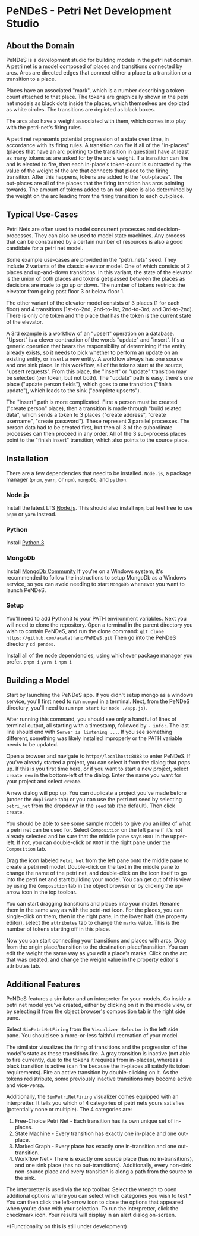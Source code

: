 # PeNDeS - Petri Net Development Studio

## About the Domain

PeNDeS is a development studio for building models in the petri net domain.
A petri net is a model composed of places and transitions connected by arcs.
Arcs are directed edges that connect either a place to a transition or a transition to a place.

Places have an associated "mark", which is a number describing a token-count attached to that place.
The tokens are graphically shown in the petri net models as black dots inside the places, which themselves
are depicted as white circles. The transitions are depicted as black boxes.

The arcs also have a weight associated with them, which comes into play with the petri-net's firing rules.

A petri net represents potential progression of a state over time, in accordance with its firing rules.
A transition can fire if all of the "in-places" (places that have an arc pointing to the transition in question)
have at least as many tokens as are asked for by the arc's weight.
If a transition can fire and is elected to fire, then each in-place's token-count is subtracted by the value of
the weight of the arc that connects that place to the firing transition.
After this happens, tokens are added to the "out-places". The out-places are all of the places that the firing transition
has arcs pointing towards. The amount of tokens added to an out-place is also determined by the weight on the arc leading from
the firing transition to each out-place.

## Typical Use-Cases

Petri Nets are often used to model concurrent processes and decision-processes.
They can also be used to model state machines.
Any process that can be constrained by a certain number of resources is also a good candidate for a petri net model.

Some example use-cases are provided in the "petri_nets" seed.
They include 2 variants of the classic elevator model. One of which consists of 2 places and up-and-down transitions.
In this variant, the state of the elevator is the union of both places and tokens get passed between the places as
decisions are made to go up or down. The number of tokens restricts the elevator from going past floor 3 or below floor 1.

The other variant of the elevator model consists of 3 places (1 for each floor) and 4 transitions
(1st-to-2nd, 2nd-to-1st, 2nd-to-3rd, and 3rd-to-2nd). There is only one token and the place that has the token is the current
state of the elevator.

A 3rd example is a workflow of an "upsert" operation on a database. "Upsert" is a clever contraction of the words
"update" and "insert". It's a generic operation that bears the responsibility of determining if the entity already exists,
so it needs to pick whether to perform an update on an existing entity, or insert a new entity.
A workflow always has one source and one sink place. In this workflow, all of the tokens start at the source, "upsert requests".
From this place, the "insert" or "update" transition may be selected (per token, but not both). The "update" path is easy,
there's one place ("update person fields"), which goes to one transition ("finish update"), which leads to the sink ("complete upserts").

The "insert" path is more complicated. First a person must be created ("create person" place), then a transition is made through
"build related data", which sends a token to 3 places ("create address", "create username", "create password"). These represent 3 parallel processes.
The person data had to be created first, but then all 3 of the subordinate processes can then proceed in any order.
All of the 3 sub-process places point to the "finish insert" transition, which also points to the source place.

## Installation

There are a few dependencies that need to be installed. `Node.js`, a package manager (`pnpm`, `yarn`, or `npm`), `mongoDb`, and `python`.

### Node.js

Install the latest LTS [Node.js](https://nodejs.org/en/). This should also install `npm`, but feel free to use `pnpm` or `yarn` instead.

### Python

Install [Python 3](https://www.python.org/downloads/)

### MongoDb

Install [MongoDb Community](https://docs.mongodb.com/manual/administration/install-community/)
If you're on a Windows system, it's recommended to follow the instructions to setup MongoDb as a Windows service, so you can avoid needing to
start `MongoDb` whenever you want to launch PeNDeS.

### Setup

You'll need to add Python3 to your PATH environment variables.
Next you will need to clone the repository. Open a terminal in the parent directory you wish to contain PeNDeS, and run the clone command:
`git clone https://github.com/acatalfano/PeNDeS.git`
Then go into the PeNDeS directory `cd pendes`.

Install all of the node dependencies, using whichever package manager you prefer.
`pnpm i`
`yarn i`
`npm i`

## Building a Model

Start by launching the PeNDeS app.
If you didn't setup mongo as a windows service, you'll first need to run `mongod` in a terminal.
Next, from the PeNDeS directory, you'll need to run `npm start` (or `node ./app.js`).

After running this command, you should see only a handful of lines of terminal output, all starting with a timestamp, followed by `- info:`.
The last line should end with `Server is listening ...`.
If you see something different, something was likely installed improperly or the PATH variable needs to be updated.

Open a browser and navigate to `http://localhost:8888` to enter PeNDeS.
If you've already started a project, you can select it from the dialog that pops up.
If this is you first time here, or if you want to start a new project, select `create new` in the bottom-left of the dialog.
Enter the name you want for your project and select `create`.

A new dialog will pop up. You can duplicate a project you've made before (under the `duplicate` tab) or you can use the petri net seed
by selecting `petri_net` from the dropdown in the `seed` tab (the default). Then click `create`.

You should be able to see some sample models to give you an idea of what a petri net can be used for.
Select `Composition` on the left pane if it's not already selected and be sure that the middle pane says `ROOT` in the upper-left.
If not, you can double-click on `ROOT` in the right pane under the `Composition` tab.

Drag the icon labeled `Petri Net` from the left pane onto the middle pane to create a petri net model. Double-click on the text in the middle pane
to change the name of the petri net, and double-click on the icon itself to go into the petri net and start building your model.
You can get out of this view by using the `Composition` tab in the object browser or by clicking the up-arrow icon in the top toolbar.

You can start dragging transitions and places into your model. Rename them in the same way as with the petri-net icon. For the places, you can
single-click on them, then in the right pane, in the lower half (the property editor), select the `attributes` tab to change the `marks` value.
This is the number of tokens starting off in this place.

Now you can start connecting your transitions and places with arcs. Drag from the origin place/transition to the destination place/transition.
You can edit the weight the same way as you edit a place's marks. Click on the arc that was created, and change the weight value in the
property editor's attributes tab.

## Additional Features

PeNDeS features a similator and an interpreter for your models.
Go inside a petri net model you've created, either by clicking on it in the middle view, or by selecting it from the object browser's composition
tab in the right side pane.

Select `SimPetriNetFiring` from the `Visualizer Selector` in the left side pane.
You should see a more-or-less faithful recreation of your model.

The similator visualizes the firing of transitions and the progression of the model's state as these transitions fire.
A gray transition is inactive (not able to fire currently, due to the tokens it requires from in-places),
whereas a black transition is active (can fire because the in-places all satisfy its token requirements).
Fire an active transition by double-clicking on it. As the tokens redistribute, some previously inactive transitions may become active and vice-versa.

Additionally, the `SimPetriNetFiring` visualizer comes equipped with an interpretter. It tells you which of 4 categories of petri nets yours
satisfies (potentially none or multiple). The 4 categories are:

1. Free-Choice Petri Net - Each transition has its own unique set of in-places.
2. State Machine - Every transition has exactly one in-place and one out-place.
3. Marked Graph - Every place has exactly one in-transition and one out-transition.
4. Workflow Net - There is exactly one source place (has no in-transitions), and one sink place (has no out-transitions).
    Additionally, every non-sink non-source place and every transition is along a path from the source to the sink.

The interpretter is used via the top toolbar. Select the wrench to open additional options where you can select which categories you wish to test.*
You can then click the left-arrow icon to close the options that appeared when you're done with your selection.
To run the interpretter, click the checkmark icon. Your results will display in an alert dialog on-screen.

*(Functionality on this is still under development)
